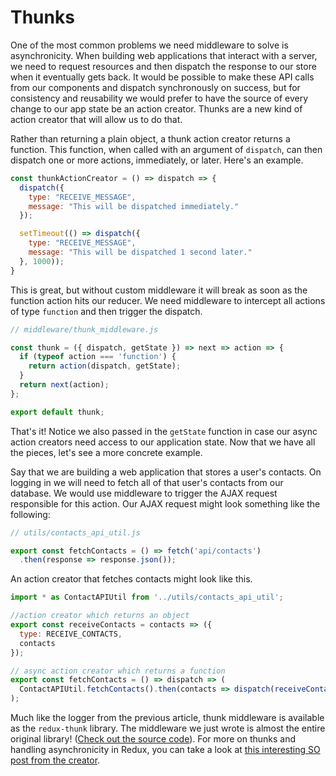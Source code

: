 # Thunks

One of the most common problems we need middleware to solve is asynchronicity.
When building web applications that interact with a server, we need to request
resources and then dispatch the response to our store when it eventually gets
back. It would be possible to make these API calls from our components and
dispatch synchronously on success, but for consistency and reusability we would
prefer to have the source of every change to our app state be an action creator.
Thunks are a new kind of action creator that will allow us to do that.

Rather than returning a plain object, a thunk action creator returns a function.
This function, when called with an argument of `dispatch`, can then dispatch one
or more actions, immediately, or later. Here's an example.

```js
const thunkActionCreator = () => dispatch => {
  dispatch({
    type: "RECEIVE_MESSAGE",
    message: "This will be dispatched immediately."
  });

  setTimeout(() => dispatch({
    type: "RECEIVE_MESSAGE",
    message: "This will be dispatched 1 second later."
  }, 1000));
}
```

This is great, but without custom middleware it will break as soon as the function
action hits our reducer. We need middleware to intercept all actions of type
`function` and then trigger the dispatch.

```js
// middleware/thunk_middleware.js

const thunk = ({ dispatch, getState }) => next => action => {
  if (typeof action === 'function') {
    return action(dispatch, getState);
  }
  return next(action);
};

export default thunk;
```

That's it! Notice we also passed in the `getState` function in case our async
action creators need access to our application state. Now that we have all the
pieces, let's see a more concrete example.

Say that we are building a web application that stores a user's contacts. On
logging in we will need to fetch all of that user's contacts from our database. We
would use middleware to trigger the AJAX request responsible for this action. Our
AJAX request might look something like the following:

```js
// utils/contacts_api_util.js

export const fetchContacts = () => fetch('api/contacts')
  .then(response => response.json());
```

An action creator that fetches contacts might look like this.

```js
import * as ContactAPIUtil from '../utils/contacts_api_util';

//action creator which returns an object
export const receiveContacts = contacts => ({
  type: RECEIVE_CONTACTS,
  contacts
});

// async action creator which returns a function
export const fetchContacts = () => dispatch => (
  ContactAPIUtil.fetchContacts().then(contacts => dispatch(receiveContacts(contacts)));
);
```

Much like the logger from the previous article, thunk middleware is available as
the `redux-thunk` library. The middleware we just wrote is almost the entire
original library! ([Check out the source code][thunk-source]). For more on thunks
and handling asynchronicity in Redux, you can take a look at [this interesting SO
post from the creator][thunks-so].

[thunk-source]: https://github.com/gaearon/redux-thunk/blob/master/src/index.js
[thunks-so]: http://stackoverflow.com/questions/35411423/how-to-dispatch-a-redux-action-with-a-timeout/35415559#35415559
